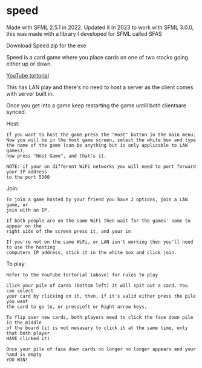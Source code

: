 # speed

Made with SFML 2.5.1 in 2022.
Updated it in 2023 to work with SFML 3.0.0, this was made with a library I developed for SFML called SFAS

Download Speed.zip for the exe

Speed is a card game where you place cards on one of two stacks going either up or down.

[YouTube tortorial](https://www.youtube.com/watch?v=KDsd6MG3t4w)

This has LAN play and there's no need to host a server as the client comes with server built in.

Once you get into a game keep restarting the game untill both clientsare synced.

Host:
        
    If you want to host the game press the "Host" button in the main menu.
    Now you will be in the host game screen, select the white box and type
    the name of the game (can be anything but is only applicable to LAN games), 
    now press "Host Game", and that's it.
    
    NOTE: if your on different WiFi networks you will need to port forward your IP address
    to the port 5300
    
Join:
    
    To join a game hosted by your friend you have 2 options, join a LAN game, or 
    join with an IP.
    
    If both people are on the same WiFi then wait for the games' name to appear on the
    right side of the screen press it, and your in
    
    If you're not on the same WiFi, or LAN isn't working then you'll need to use the hosting
    computers IP address, stick it in the white box and click join.
    
To play:

    Refer to the YouTube tortorial (above) for rules to play
    
    Click your pile of cards (bottom left) it will spit out a card. You can select
    your card by clicking on it, then, if it's valid either press the pile you want
    the card to go to, or pressLeft or Right arrow keys.
    
    To flip over new cards, both players need to click the face down pile in the middle
    of the board (it is not nesasary to click it at the same time, only that both player
    HAVE clicked it)
    
    Once your pile of face down cards no longer no longer appears and your hand is empty
    YOU WIN!
